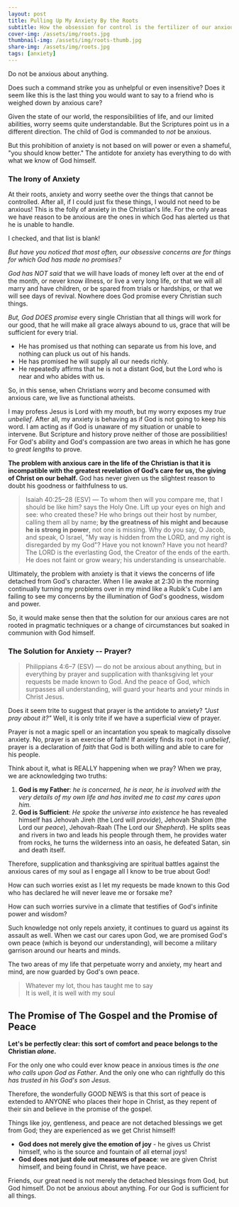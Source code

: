 ```yaml
---
layout: post
title: Pulling Up My Anxiety By the Roots
subtitle: How the obsession for control is the fertilizer of our anxious cares
cover-img: /assets/img/roots.jpg
thumbnail-img: /assets/img/roots-thumb.jpg
share-img: /assets/img/roots.jpg
tags: [anxiety]
---
```


Do not be anxious about anything.

Does such a command strike you as unhelpful or even insensitive? Does it seem like this is the last thing you would want to say to a friend who is weighed down by anxious care? 

Given the state of our world, the responsibilities of life, and our limited abilities, worry seems quite understandable. But the Scriptures point us in a different direction. The child of God is commanded to *not* be anxious. 

But this prohibition of anxiety is not based on will power or even a shameful, "you should know better." The antidote for anxiety has everything to do with what we know of God himself.

### The Irony of Anxiety
At their roots, anxiety and worry seethe over the things that cannot be controlled. After all, if I could just fix these things, I would not need to be anxious! This is the folly of anxiety in the Christian's life. For the only areas we have reason to be anxious are the ones in which God has alerted us that he is unable to handle. 

I checked, and that list is blank!

*But have you noticed that most often, our obsessive concerns are for things for which God has made no promises?* 

*God has NOT said* that we will have loads of money left over at the end of the month, or never know illness, or live a very long life, or that we will all marry and have children, or be spared from trials or hardships, or that we will see days of revival. Nowhere does God promise every Christian such things.

*But, God DOES promise* every single Christian that all things will work for our good, that he will make all grace always abound to us, grace that will be sufficient for every trial. 

- He has promised us that nothing can separate us from his love, and nothing can pluck us out of his hands. 
- He has promised he will supply all our needs richly. 
- He repeatedly affirms that he is not a distant God, but the Lord who is near and who abides with us.

So, in this sense, when Christians worry and become consumed with anxious care, we live as functional atheists. 

I may profess Jesus is Lord with my *mouth*, but my worry exposes my *true unbelief*. After all, my anxiety is behaving as if God is not going to keep his word. I am acting as if God is unaware of my situation or unable to intervene. But Scripture and history prove neither of those are possibilities! For God's ability and God's compassion are two areas in which he has gone to *great lengths* to prove.

**The problem with anxious care in the life of the Christian is that it is incompatible with the greatest revelation of God’s care for us, the giving of Christ on our behalf.** God has never given us the slightest reason to doubt his goodness or faithfulness to us.

> Isaiah 40:25–28 (ESV) — To whom then will you compare me, that I should be like him? says the Holy One. Lift up your eyes on high and see: who created these? He who brings out their host by number, calling them all by name; **by the greatness of his might and because he is strong in power**, not one is missing. Why do you say, O Jacob, and speak, O Israel, "My way is hidden from the LORD, and my right is disregarded by my God"? Have you not known? Have you not heard? The LORD is the everlasting God, the Creator of the ends of the earth. He does not faint or grow weary; his understanding is unsearchable.

Ultimately, the problem with anxiety is that it views the concerns of life detached from God's character. When I lie awake at 2:30 in the morning continually turning my problems over in my mind like a Rubik's Cube I am failing to see my concerns by the illumination of God's goodness, wisdom and power.

So, it would make sense then that the solution for our anxious cares are not rooted in pragmatic techniques or a change of circumstances but soaked in communion with God himself.

### The Solution for Anxiety -- Prayer?

> Philippians 4:6–7 (ESV) — do not be anxious about anything, but in everything by prayer and supplication with thanksgiving let your requests be made known to God. And the peace of God, which surpasses all understanding, will guard your hearts and your minds in Christ Jesus.

Does it seem trite to suggest that prayer is the antidote to anxiety? *"Just pray about it?"* Well, it is only trite if we have a superficial view of prayer. 

Prayer is not a magic spell or an incantation you speak to magically dissolve anxiety. No, prayer is an exercise of faith! If anxiety finds its root in *unbelief*, prayer is a declaration of *faith* that God is both willing and able to care for his people. 

Think about it, what is REALLY happening when we pray? When we pray, we are acknowledging two truths:

1. **God is my Father**: *he is concerned, he is near, he is involved with the very details of my own life and has invited me to cast my cares upon him.*
2. **God is Sufficient**: *He spoke the universe into existence* he has revealed himself has Jehovah Jireh (the Lord will *provide*), Jehovah Shalom (the Lord our *peace*), Jehovah-Raah (The Lord our *Shepherd*). He splits seas and rivers in two and leads his people through them, he provides water from rocks, he turns the wilderness into an oasis, he defeated Satan, sin and death itself.

Therefore, supplication and thanksgiving are spiritual battles against the anxious cares of my soul as I engage all I know to be true about God!

How can such worries exist as I let my requests be made known to this God who has declared he will never leave me or forsake me? 

How can such worries survive in a climate that testifies of God's infinite power and wisdom?

Such knowledge not only repels anxiety, it continues to guard us against its assault as well. When we cast our cares upon God, we are promised God's own peace (which is beyond our understanding), will become a military garrison around our hearts and minds. 

The two areas of my life that perpetuate worry and anxiety, my heart and mind, are now guarded by God's own peace.

> Whatever my lot, thou has taught me to say  
> It is well, it is well with my soul

## The Promise of The Gospel and the Promise of Peace
**Let's be perfectly clear: this sort of comfort and peace belongs to the Christian *alone*.** 

For the only one who could ever know peace in anxious times is *the one who calls upon God as Father*. And the only one who can rightfully do this *has trusted in his God's son Jesus.* 

Therefore, the wonderfully GOOD NEWS is that this sort of peace is extended to ANYONE who places their hope in Christ, as they repent of their sin and believe in the promise of the gospel.

Things like joy, gentleness, and peace are not detached blessings we get from God; they are experienced as we get Christ himself!
	
* **God does not merely give the emotion of joy** - he gives us Christ himself, who is the source and fountain of all eternal joys!
* **God does not just dole out measures of peace**: we are given Christ himself, and being found in Christ, we have peace.

Friends, our great need is not merely the detached blessings from God, but God himself. Do not be anxious about anything. For our God is sufficient for all things.